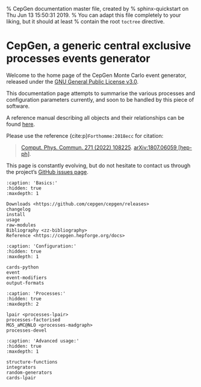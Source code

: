 % CepGen documentation master file, created by
% sphinx-quickstart on Thu Jun 13 15:50:31 2019.
% You can adapt this file completely to your liking, but it should at least
% contain the root `toctree` directive.

# CepGen, a generic central exclusive processes events generator

Welcome to the home page of the CepGen Monte Carlo event generator, released under the [GNU General Public License v3.0](https://www.gnu.org/licenses/gpl-3.0.en.html).

This documentation page attempts to summarise the various processes and configuration parameters currently, and soon to be handled by this piece of software.

A reference manual describing all objects and their relationships can be found [here](https://cepgen.hepforge.org/docs/).

Please use the reference {cite:p}`Forthomme:2018ecc` for citation:

> [Comput. Phys. Commun. 271 (2022) 108225](https://doi.org/10.1016/j.cpc.2021.108225). [arXiv:1807.06059 \[hep-ph\]](https://arxiv.org/abs/1808.06059).

This page is constantly evolving, but do not hesitate to contact us through the project’s [GitHub issues page](https://github.com/cepgen/cepgen/issues).

```{toctree}
:caption: 'Basics:'
:hidden: true
:maxdepth: 1

Downloads <https://github.com/cepgen/cepgen/releases>
changelog
install
usage
raw-modules
Bibliography <zz-bibliography>
Reference <https://cepgen.hepforge.org/docs>
```

```{toctree}
:caption: 'Configuration:'
:hidden: true
:maxdepth: 1

cards-python
event
event-modifiers
output-formats
```

```{toctree}
:caption: 'Processes:'
:hidden: true
:maxdepth: 2

lpair <processes-lpair>
processes-factorised
MG5_aMC@NLO <processes-madgraph>
processes-devel
```

```{toctree}
:caption: 'Advanced usage:'
:hidden: true
:maxdepth: 1

structure-functions
integrators
random-generators
cards-lpair

```
